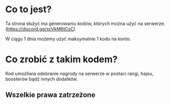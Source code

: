 # Co to jest?
 Ta strona służyć ma generowaniu kodów, których można użyć na serwerze. (https://discord.gg/xcVkM6tCsC)
 
 W ciągu 1 dnia możemy użyć maksymalnie 1 kodu na konto.
 
# Co zrobić z takim kodem?
 Kod umożliwia odebranie nagrody na serwerze w postaci rangi, hajsu, boosterów bądź innych dodatków.
 
 ## Wszelkie prawa zatrzeżone

